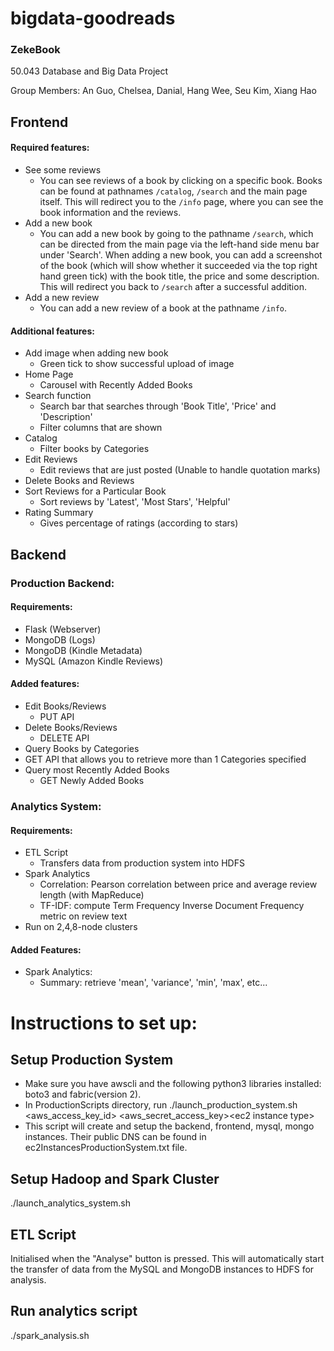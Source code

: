 # bigdata-goodreads

### ZekeBook

50.043 Database and Big Data Project

Group Members: An Guo, Chelsea, Danial, Hang Wee, Seu Kim, Xiang Hao 

## Frontend

#### Required features:
* See some reviews
  * You can see reviews of a book by clicking on a specific book. Books can be found at pathnames `/catalog`, `/search` and the main page itself. This will redirect you to the `/info` page, where you can see the book information and the reviews. 
* Add a new book
  * You can add a new book by going to the pathname `/search`, which can be directed from the main page via the left-hand side menu bar under 'Search'. When adding a new book, you can add a screenshot of the book (which will show whether it succeeded via the top right hand green tick) with the book title, the price and some description. This will redirect you back to `/search` after a successful addition. 
* Add a new review
  * You can add a new review of a book at the pathname `/info`. 

#### Additional features:
* Add image when adding new book
  * Green tick to show successful upload of image
* Home Page
  * Carousel with Recently Added Books
* Search function 
  * Search bar that searches through 'Book Title', 'Price' and 'Description'
  * Filter columns that are shown
* Catalog
  * Filter books by Categories
* Edit Reviews
   * Edit reviews that are just posted (Unable to handle quotation marks)
* Delete Books and Reviews
* Sort Reviews for a Particular Book
  * Sort reviews by 'Latest', 'Most Stars', 'Helpful'
* Rating Summary
  * Gives percentage of ratings (according to stars)


## Backend

### Production Backend:

#### Requirements:
* Flask (Webserver)
* MongoDB (Logs)
* MongoDB (Kindle Metadata)
* MySQL (Amazon Kindle Reviews)

#### Added features:
* Edit Books/Reviews
  * PUT API 
* Delete Books/Reviews
  * DELETE API
 * Query Books by Categories
 * GET API that allows you to retrieve more than 1 Categories specified
* Query most Recently Added Books
  * GET Newly Added Books
 
### Analytics System:

#### Requirements:
* ETL Script
  * Transfers data from production system into HDFS
* Spark Analytics
  * Correlation: Pearson correlation between price and average review length (with MapReduce)
  * TF-IDF: compute Term Frequency Inverse Document Frequency metric on review text
* Run on 2,4,8-node clusters

#### Added Features:
* Spark Analytics:
  * Summary: retrieve 'mean', 'variance', 'min', 'max', etc... 
  
  
  
 
 
 
 
# Instructions to set up:
## Setup Production System
* Make sure you have awscli and the following python3 libraries installed: boto3 and fabric(version 2).
* In ProductionScripts directory, run ./launch_production_system.sh  <aws_access_key_id> <aws_secret_access_key>\<ec2 instance type>
* This script will create and setup the backend, frontend, mysql, mongo instances. Their public DNS can be found in ec2InstancesProductionSystem.txt file.

## Setup Hadoop and Spark Cluster
./launch_analytics_system.sh

## ETL Script 
Initialised when the "Analyse" button is pressed. This will automatically start the transfer of data from the MySQL and MongoDB instances to HDFS for analysis.

## Run analytics script 
./spark_analysis.sh

  
  
